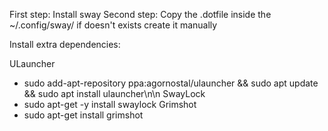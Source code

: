 First step: Install sway
Second step: Copy the .dotfile inside the ~/.config/sway/ if doesn't exists create it manually

Install extra dependencies:

ULauncher
- sudo add-apt-repository ppa:agornostal/ulauncher && sudo apt update && sudo apt install ulauncher\n\n
SwayLock
- sudo apt-get -y install swaylock
Grimshot
- sudo apt-get install grimshot




